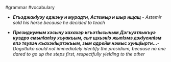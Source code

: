 #grammar
#vocabulary

- **_ЕгъэджакIуэу еджэну и мурадти, Астемыр и шыр ищащ_** - _Astemir sold his horse because he decided to teach_



- **_Президиумым хэсыну хахахэр игъэтIысыным Дэгъуэтлыкъуэ куэдрэ емылIалIэу хъуакъым, сыт щхьэкIэ жыпIэмэ дэкIуеипIэм япэ теувэн къахэкIыртэкъым, зым адрейм нэмыс хуищIырти..._**- _Dogotluko could not immediately identify the presidium, because no one dared to go up the steps first, respectfully yielding to the other_



